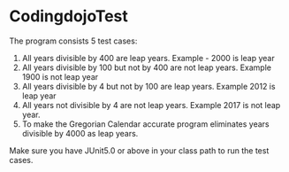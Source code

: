 # CodingdojoTest

The program consists 5 test cases:

1) All years divisible by 400 are leap years. Example - 2000 is leap year
2) All years divisible by 100 but not by 400 are not leap years. Example 1900 is not leap year
3) All years divisible by 4 but not by 100 are leap years. Example 2012 is leap year
4) All years not divisible by 4 are not leap years. Example 2017 is not leap year.
5) To make the Gregorian Calendar accurate program eliminates years divisible by 4000 as leap years.

Make sure you have JUnit5.0 or above in your class path to run the test cases.

